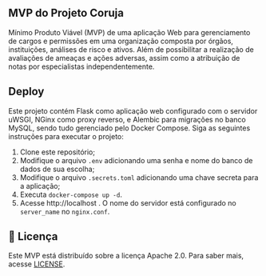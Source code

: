 ## MVP do Projeto Coruja

Mínimo Produto Viável (MVP) de uma aplicação Web para gerenciamento de cargos e permissões em uma organização composta por órgãos, instituições, análises de risco e ativos. Além de possibilitar a realização de avaliações de ameaças e ações adversas, assim como a atribuição de notas por especialistas independentemente.

## **Deploy**

Este projeto contém Flask como aplicação web configurado com o servidor uWSGI, NGinx como proxy reverso, e Alembic para migrações no banco MySQL, sendo tudo gerenciado pelo Docker Compose. Siga as seguintes instruções para executar o projeto:

1. Clone este repositório;
2. Modifique o arquivo `.env` adicionando uma senha e nome do banco de dados de sua escolha;
3. Modifique o arquivo `.secrets.toml` adicionando uma chave secreta para a aplicação;
4. Executa `docker-compose up -d`.
5. Acesse http://localhost . O nome do servidor está configurado no `server_name` no `nginx.conf`.

## :rotating_light: **Licença**

Este MVP está distribuído sobre a licença Apache 2.0. Para saber mais, acesse [LICENSE](/LICENSE).
